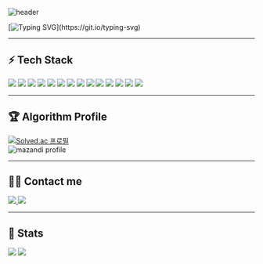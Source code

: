 <!-- 상단 배너 -->
![header](https://capsule-render.vercel.app/api?type=venom&height=300&color=gradient&text=TaeHyun's%20GitHub&section=header&reversal=false&textBg=false&fontAlign=50&animation=fadeIn&descAlignY=0&desc=Hello%20World!)

<!-- 타이핑 효과 -->
[![Typing SVG](https://readme-typing-svg.demolab.com?font=Fira+Code&pause=1000&width=435&lines=Measure+twice%2C+cut+once.)](https://git.io/typing-svg)

---

## ⚡ Tech Stack
<img src="https://img.shields.io/badge/C-A8B9CC?style=flat&logo=C&logoColor=white">
<img src="https://img.shields.io/badge/C++-00599C?style=flat&logo=cplusplus&logoColor=white">
<img src="https://img.shields.io/badge/Python-3776AB?style=flat&logo=Python&logoColor=white">
<img src="https://img.shields.io/badge/Java-007396?style=flat&logo=Java&logoColor=white">

<img src="https://img.shields.io/badge/Amazon%20S3-569A31?style=flat&logo=amazon-s3&logoColor=white">
<img src="https://img.shields.io/badge/Amazon%20AWS-232F3E?style=flat&logo=amazonaws&logoColor=white">
<img src="https://img.shields.io/badge/Docker-2496ED?style=flat&logo=Docker&logoColor=white">
<img src="https://img.shields.io/badge/Redis-DC382D?style=flat&logo=Redis&logoColor=white">
<img src="https://img.shields.io/badge/Apache%20Kafka-231F20?style=flat&logo=apachekafka&logoColor=white">

<img src="https://img.shields.io/badge/Spring-6DB33F?style=flat&logo=Spring&logoColor=white">
<img src="https://img.shields.io/badge/Spring%20Boot-6DB33F?style=flat&logo=SpringBoot&logoColor=white">
<img src="https://img.shields.io/badge/Spring%20Security-6DB33F?style=flat&logo=SpringSecurity&logoColor=white">

<img src="https://img.shields.io/badge/MySQL-4479A1?style=flat&logo=mysql&logoColor=white">
<img src="https://img.shields.io/badge/PostgreSQL-336791?style=flat&logo=postgresql&logoColor=white">

---

## 🏆 Algorithm Profile
[![Solved.ac 프로필](http://mazassumnida.wtf/api/v2/generate_badge?boj=nick102030)](https://solved.ac/nick102030)  
![mazandi profile](http://mazandi.herokuapp.com/api?handle=nick102030&theme=warm)

---

## 🧑‍💻 Contact me
<a href=https://systemui.tistory.com/> 
  <img src="https://img.shields.io/badge/Tistory-000000?style=for-the-badge&logo=Tistory&logoColor=white"> 
</a>
<a href=mailto:taehyun7213@gmail.com> 
  <img src="https://img.shields.io/badge/Gmail-EA4335?style=for-the-badge&logo=Gmail&logoColor=white"> 
</a>

---

## 🏅 Stats
<img src="https://github-readme-stats.vercel.app/api?username=nick102030&bg_color=180,00000000,&title_color=000000&text_color=000000"/> 
<img src="https://github-readme-stats.vercel.app/api/top-langs/?username=nick102030&layout=compact&bg_color=180,00000000,&title_color=000000&text_color=000000"/>
